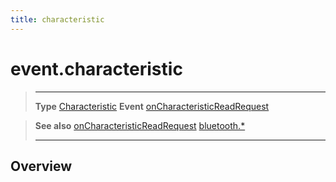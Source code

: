 ```yaml
---
title: characteristic
---
```

# event.characteristic

> --------------------- ------------------------------------------------------------------------------------------
> __Type__              [Characteristic](/plugin/bluetooth/type/Characteristic/)
> __Event__             [onCharacteristicReadRequest](/plugin/bluetooth/type/Server/event/onCharacteristicReadRequest/)


> __See also__          [onCharacteristicReadRequest](/plugin/bluetooth/type/Server/event/onCharacteristicReadRequest/)
>						[bluetooth.*](/plugin/bluetooth/)
> --------------------- ------------------------------------------------------------------------------------------

## Overview